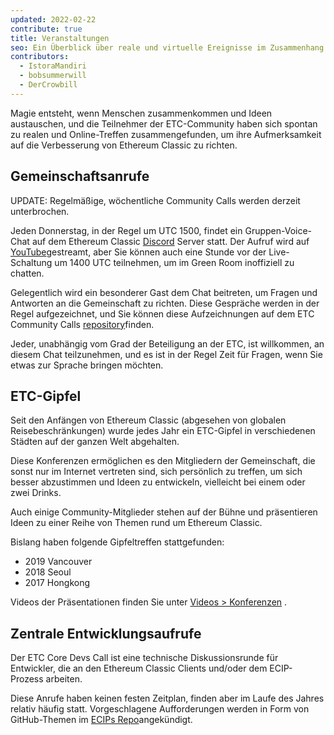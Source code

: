 ```yaml
---
updated: 2022-02-22
contribute: true
title: Veranstaltungen
seo: Ein Überblick über reale und virtuelle Ereignisse im Zusammenhang mit Ethereum Classic. Das ETC-Gipfeltreffen und der wöchentliche Community Call sind für alle offen!
contributors:
  - IstoraMandiri
  - bobsummerwill
  - DerCrowbill
---
```


Magie entsteht, wenn Menschen zusammenkommen und Ideen austauschen, und die Teilnehmer der ETC-Community haben sich spontan zu realen und Online-Treffen zusammengefunden, um ihre Aufmerksamkeit auf die Verbesserung von Ethereum Classic zu richten.

## Gemeinschaftsanrufe

UPDATE: Regelmäßige, wöchentliche Community Calls werden derzeit unterbrochen.

Jeden Donnerstag, in der Regel um UTC 1500, findet ein Gruppen-Voice-Chat auf dem Ethereum Classic [Discord](https://ethereumclassic.org/discord) Server statt. Der Aufruf wird auf [YouTube](https://www.youtube.com/channel/UCp07VPnC1ejyAp5gMvvA4dw/videos)gestreamt, aber Sie können auch eine Stunde vor der Live-Schaltung um 1400 UTC teilnehmen, um im Green Room inoffiziell zu chatten.

Gelegentlich wird ein besonderer Gast dem Chat beitreten, um Fragen und Antworten an die Gemeinschaft zu richten. Diese Gespräche werden in der Regel aufgezeichnet, und Sie können diese Aufzeichnungen auf dem ETC Community Calls [repository](https://github.com/ethereumclassic/community-calls)finden.

Jeder, unabhängig vom Grad der Beteiligung an der ETC, ist willkommen, an diesem Chat teilzunehmen, und es ist in der Regel Zeit für Fragen, wenn Sie etwas zur Sprache bringen möchten.

## ETC-Gipfel

Seit den Anfängen von Ethereum Classic (abgesehen von globalen Reisebeschränkungen) wurde jedes Jahr ein ETC-Gipfel in verschiedenen Städten auf der ganzen Welt abgehalten.

Diese Konferenzen ermöglichen es den Mitgliedern der Gemeinschaft, die sonst nur im Internet vertreten sind, sich persönlich zu treffen, um sich besser abzustimmen und Ideen zu entwickeln, vielleicht bei einem oder zwei Drinks.

Auch einige Community-Mitglieder stehen auf der Bühne und präsentieren Ideen zu einer Reihe von Themen rund um Ethereum Classic.

Bislang haben folgende Gipfeltreffen stattgefunden:

- 2019 Vancouver
- 2018 Seoul
- 2017 Hongkong

Videos der Präsentationen finden Sie unter [Videos > Konferenzen](/videos/conferences) .

## Zentrale Entwicklungsaufrufe

Der ETC Core Devs Call ist eine technische Diskussionsrunde für Entwickler, die an den Ethereum Classic Clients und/oder dem ECIP-Prozess arbeiten.

Diese Anrufe haben keinen festen Zeitplan, finden aber im Laufe des Jahres relativ häufig statt. Vorgeschlagene Aufforderungen werden in Form von GitHub-Themen im [ECIPs Repo](https://github.com/ethereumclassic/ECIPs/issues?q=is%3Aissue+Devs+Call)angekündigt.
